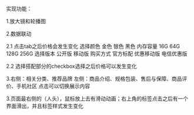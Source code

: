 实现功能：

1.放大镜和轮播图

2.数据联动

2.1 点击tab之后价格会发生变化
选择颜色 金色 银色 黑色
内存容量 16G 64G 128G 256G
选择版本 公开版 移动版
购买方式 官方标配 优惠移动版 电信优惠版

2.2 选择搭配部分的checkbox选择之后价格可以发生变化

3.右侧：相关分类、推荐品牌  左侧：商品介绍、规格包装、售后与保障、商品评价、手机社区
  点击可以切换展示内容

3.页面最右侧的（人头），鼠标放上去有滑动动画；右上角的标签点击之后有一个界面滑出，并且标签样式发生变化